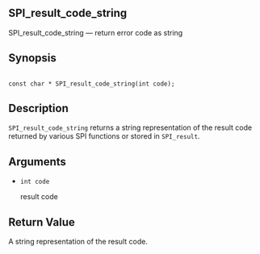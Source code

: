 ## SPI\_result\_code\_string

SPI\_result\_code\_string — return error code as string

## Synopsis

```

const char * SPI_result_code_string(int code);
```

## Description

`SPI_result_code_string` returns a string representation of the result code returned by various SPI functions or stored in `SPI_result`.

## Arguments

* `int code`

    result code

## Return Value

A string representation of the result code.